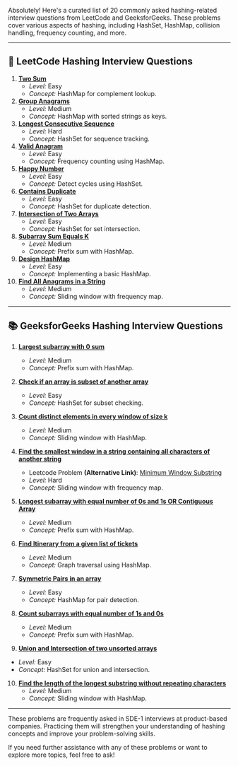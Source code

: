 Absolutely! Here's a curated list of 20 commonly asked hashing-related interview questions from LeetCode and GeeksforGeeks. These problems cover various aspects of hashing, including HashSet, HashMap, collision handling, frequency counting, and more.

---

## 🔗 LeetCode Hashing Interview Questions

1. [**Two Sum**](https://leetcode.com/problems/two-sum/)
   - _Level:_ Easy
   - _Concept:_ HashMap for complement lookup.
2. [**Group Anagrams**](https://leetcode.com/problems/group-anagrams/)
   - _Level:_ Medium
   - _Concept:_ HashMap with sorted strings as keys.
3. [**Longest Consecutive Sequence**](https://leetcode.com/problems/longest-consecutive-sequence/)
   - _Level:_ Hard
   - _Concept:_ HashSet for sequence tracking.
4. [**Valid Anagram**](https://leetcode.com/problems/valid-anagram/)
   - _Level:_ Easy
   - _Concept:_ Frequency counting using HashMap.
5. [**Happy Number**](https://leetcode.com/problems/happy-number/)
   - _Level:_ Easy
   - _Concept:_ Detect cycles using HashSet.
6. [**Contains Duplicate**](https://leetcode.com/problems/contains-duplicate/)
   - _Level:_ Easy
   - _Concept:_ HashSet for duplicate detection.
7. [**Intersection of Two Arrays**](https://leetcode.com/problems/intersection-of-two-arrays/)
   - _Level:_ Easy
   - _Concept:_ HashSet for set intersection.
8. [**Subarray Sum Equals K**](https://leetcode.com/problems/subarray-sum-equals-k/)
   - _Level:_ Medium
   - _Concept:_ Prefix sum with HashMap.
9. [**Design HashMap**](https://leetcode.com/problems/design-hashmap/)
   - _Level:_ Easy
   - _Concept:_ Implementing a basic HashMap.
10. [**Find All Anagrams in a String**](https://leetcode.com/problems/find-all-anagrams-in-a-string/)
    - _Level:_ Medium
    - _Concept:_ Sliding window with frequency map.

---

## 📚 GeeksforGeeks Hashing Interview Questions

1. [**Largest subarray with 0 sum**](https://www.geeksforgeeks.org/problems/largest-subarray-with-0-sum/1)
   - _Level:_ Medium
   - _Concept:_ Prefix sum with HashMap.
2. [**Check if an array is subset of another array**](https://www.geeksforgeeks.org/check-if-an-array-is-subset-of-another-array-using-hashing/)
   - _Level:_ Easy
   - _Concept:_ HashSet for subset checking.
3. [**Count distinct elements in every window of size k**](https://www.geeksforgeeks.org/count-distinct-elements-in-every-window-of-size-k/)
   - _Level:_ Medium
   - _Concept:_ Sliding window with HashMap.
4. [**Find the smallest window in a string containing all characters of another string**](https://www.geeksforgeeks.org/find-the-smallest-window-in-a-string-containing-all-characters-of-another-string/)

   - Leetcode Problem **(Alternative Link)**: [Minimum Window Substring](https://leetcode.com/problems/minimum-window-substring/description/)
   - _Level:_ Hard
   - _Concept:_ Sliding window with frequency map.

5. [**Longest subarray with equal number of 0s and 1s OR Contiguous Array**](https://leetcode.com/problems/contiguous-array/description/)
   - _Level:_ Medium
   - _Concept:_ Prefix sum with HashMap.
6. [**Find Itinerary from a given list of tickets**](https://www.geeksforgeeks.org/find-itinerary-from-a-given-list-of-tickets/)
   - _Level:_ Medium
   - _Concept:_ Graph traversal using HashMap.
7. [**Symmetric Pairs in an array**](https://www.geeksforgeeks.org/find-symmetric-pairs-in-an-array/)
   - _Level:_ Easy
   - _Concept:_ HashMap for pair detection.
8. [**Count subarrays with equal number of 1s and 0s**](https://www.geeksforgeeks.org/count-subarrays-equal-number-1s-0s/)
   - _Level:_ Medium
   - _Concept:_ Prefix sum with HashMap.
9. [**Union and Intersection of two unsorted arrays**](https://www.geeksforgeeks.org/union-and-intersection-of-two-unsorted-arrays/)

- _Level:_ Easy
- _Concept:_ HashSet for union and intersection.

10. [**Find the length of the longest substring without repeating characters**](https://www.geeksforgeeks.org/length-of-the-longest-substring-without-repeating-characters/)
    - _Level:_ Medium
    - _Concept:_ Sliding window with HashMap.

---

These problems are frequently asked in SDE-1 interviews at product-based companies. Practicing them will strengthen your understanding of hashing concepts and improve your problem-solving skills.

If you need further assistance with any of these problems or want to explore more topics, feel free to ask!
